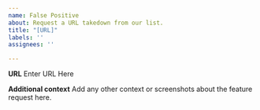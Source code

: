 ```yaml
---
name: False Positive
about: Request a URL takedown from our list.
title: "[URL]"
labels: ''
assignees: ''

---
```


**URL**
Enter URL Here

**Additional context**
Add any other context or screenshots about the feature request here.

